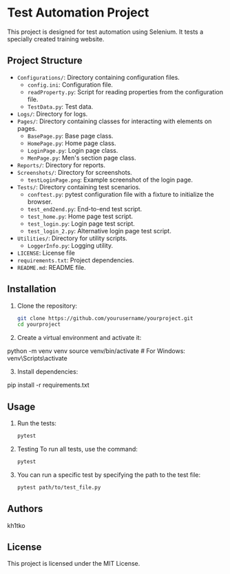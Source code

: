 # Test Automation Project

This project is designed for test automation using Selenium. It tests a specially created training website.

## Project Structure


- `Configurations/`: Directory containing configuration files.
  - `config.ini`: Configuration file.
  - `readProperty.py`: Script for reading properties from the configuration file.
  - `TestData.py`: Test data.
- `Logs/`: Directory for logs.
- `Pages/`: Directory containing classes for interacting with elements on pages.
  - `BasePage.py`: Base page class.
  - `HomePage.py`: Home page class.
  - `LoginPage.py`: Login page class.
  - `MenPage.py`: Men's section page class.
- `Reports/`: Directory for reports.
- `Screenshots/`: Directory for screenshots.
  - `testLoginPage.png`: Example screenshot of the login page.
- `Tests/`: Directory containing test scenarios.
  - `conftest.py`: pytest configuration file with a fixture to initialize the browser.
  - `test_end2end.py`: End-to-end test script.
  - `test_home.py`: Home page test script.
  - `test_login.py`: Login page test script.
  - `test_login_2.py`: Alternative login page test script.
- `Utilities/`: Directory for utility scripts.
  - `LoggerInfo.py`: Logging utility.
- `LICENSE`: License file
- `requirements.txt`: Project dependencies.
- `README.md`: README file.



## Installation

1. Clone the repository:
   ```bash
   git clone https://github.com/yourusername/yourproject.git
   cd yourproject
   
2. Create a virtual environment and activate it:

python -m venv venv
source venv/bin/activate  # For Windows: venv\Scripts\activate

3. Install dependencies:

pip install -r requirements.txt

## Usage

1. Run the tests:
   ```bash
   pytest

2. Testing
To run all tests, use the command:
   ```bash
   pytest
3. You can run a specific test by specifying the path to the test file:
   ```bash
   pytest path/to/test_file.py


## Authors

kh1tko

## License

This project is licensed under the MIT License.